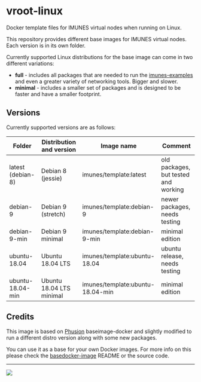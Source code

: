 # vroot-linux
Docker template files for IMUNES virtual nodes when running on Linux.

This repository provides different base images for IMUNES virtual nodes. Each
version is in its own folder.

Currently supported Linux distributions for the base image can come in two
different variations:
 - __full__ - includes all packages that are needed to run the
   [imunes-examples](https://github.com/imunes/imunes-examples) and even a
   greater variety of networking tools. Bigger and slower.
 - __minimal__ - includes a smaller set of packages and is designed to be
   faster and have a smaller footprint.

## Versions
Currently supported versions are as follows:

| Folder            | Distribution and version | Image name                       | Comment                              |
| ----------------- | ------------------------ | -------------------------------- | ------------------------------------ |
| latest (debian-8) | Debian 8 (jessie)        | imunes/template:latest           | old packages, but tested and working |
| debian-9          | Debian 9 (stretch)       | imunes/template:debian-9         | newer packages, needs testing        |
| debian-9-min      | Debian 9 minimal         | imunes/template:debian-9-min     | minimal edition                      |
| ubuntu-18.04      | Ubuntu 18.04 LTS         | imunes/template:ubuntu-18.04     | ubuntu release, needs testing        |
| ubuntu-18.04-min  | Ubuntu 18.04 LTS minimal | imunes/template:ubuntu-18.04-min | minimal edition                      |

## Credits
This image is based on [Phusion](http://www.phusion.nl/) baseimage-docker and
slightly modified to run a different distro version along with some new
packages.

You can use it as a base for your own Docker images. For more info on this
please check the [basedocker-image](https://github.com/phusion/baseimage-docker)
README or the source code.

-----------------------------------------
[<img src="http://imunes.tel.fer.hr/images/imunes_logo.png">](http://www.imunes.net/)
